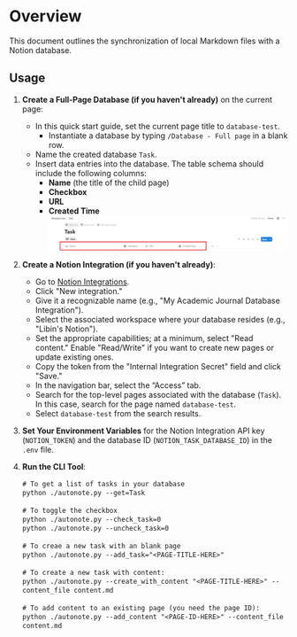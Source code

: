 # Overview

This document outlines the synchronization of local Markdown files with a Notion database.

## Usage

1. **Create a Full-Page Database (if you haven't already)** on the current page:

    - In this quick start guide, set the current page title to `database-test`.
        - Instantiate a database by typing `/Database - Full page` in a blank row.
    - Name the created database `Task`.
    - Insert data entries into the database. The table schema should include the following columns:
        - **Name** (the title of the child page)
        - **Checkbox**
        - **URL**
        - **Created Time**
    ![](2025-08-03%20152534.png)

2. **Create a Notion Integration (if you haven't already)**:
    
    - Go to [Notion Integrations](https://www.notion.so/my-integrations).
    - Click "New integration."
    - Give it a recognizable name (e.g., "My Academic Journal Database Integration").
    - Select the associated workspace where your database resides (e.g., "Libin's Notion").
    - Set the appropriate capabilities; at a minimum, select "Read content." Enable "Read/Write" if you want to create new pages or update existing ones.
    - Copy the token from the "Internal Integration Secret" field and click "Save."
    - In the navigation bar, select the “Access” tab.
    - Search for the top-level pages associated with the database (`Task`). In this case, search for the page named `database-test`.
    - Select `database-test` from the search results.

3. **Set Your Environment Variables** for the Notion Integration API key (`NOTION_TOKEN`) and the database ID (`NOTION_TASK_DATABASE_ID`) in the `.env` file.

4. **Run the CLI Tool**:
    ```
    # To get a list of tasks in your database
    python ./autonote.py --get=Task

    # To toggle the checkbox 
    python ./autonote.py --check_task=0
    python ./autonote.py --uncheck_task=0

    # To creae a new task with an blank page
    python ./autonote.py --add_task="<PAGE-TITLE-HERE>"

    # To create a new task with content:
    python ./autonote.py --create_with_content "<PAGE-TITLE-HERE>" --content_file content.md

    # To add content to an existing page (you need the page ID):
    python ./autonote.py --add_content "<PAGE-ID-HERE>" --content_file content.md
    ```
